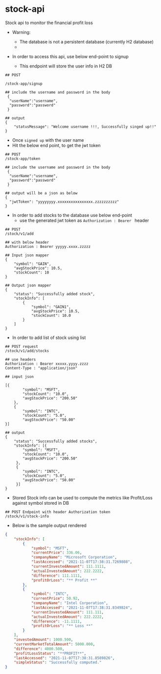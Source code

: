 # stock-api
Stock api to monitor the financial profit loss

- Warning:
  - The database is not a persistent database (currently H2 database)
  - 

 - In order to access this api, use below end-point to signup
   - This endpoint will store the user info in H2 DB
   
```
## POST
 
/stock-app/signup

## include the username and password in the body
 {
  "userName":"username",
  "password":"password"
 }
 
## output 
{
    "statusMessage": "Welcome username !!!, Successfully singed up!!"
}
```

- Once `signed up` with the user name
- Hit the below end point, to get the jwt token

```
## POST 
/stock-app/token

## include the username and password in the body
 {
  "userName":"username",
  "password":"password"
 }

## output will be a json as below
{
  "jwtToken": "yyyyyyyy.xxxxxxxxxxxxxxxx.zzzzzzzzzz"
}
```

- In order to add stocks to the database use below end-point
  - use the generated jwt token as `Authorization : Bearer ` header

```
## POST
/stock/v1/add

## with below header
Authorization : Bearer yyyyy.xxxx.zzzzz

## Input json mapper
{
    "symbol": "GAIN",
    "avgStockPrice": 10.5,
    "stockCount": 10
}

## Output json mapper
{
    "status": "Successfully added stock",
    "stockInfo": [
        {
            "symbol": "GAIN1",
            "avgStockPrice": 10.5,
            "stockCount": 10.0
        }
    ]
}
```
- In order to add list of stock using list

```
## POST request
/stock/v1/add/stocks

## use headers
Authorization : Bearer xxxxx.yyyy.zzzz
Content-Type : "application/json"

## input json 

[{
		"symbol": "MSFT",
		"stockCount": "10.0",
		"avgStockPrice": "200.50"
	},
	{
		"symbol": "INTC",
		"stockCount": "5.0",
		"avgStockPrice": "50.00"
}]

## output
{
    "status": "Successfully added stocks",
    "stockInfo": [{
		"symbol": "MSFT",
		"stockCount": "10.0",
		"avgStockPrice": "200.50"
	 },
	 {
		"symbol": "INTC",
		"stockCount": "5.0",
		"avgStockPrice": "50.00"
     }]
}
```
- Stored Stock info can be used to compute the metrics like Profit/Loss against symbol stored in DB

```
## POST Endpoint with header Authorization token
/stock/v1/stock-info
```
 
 - Below is the sample output rendered
 
```json
{
    "stockInfo": [
        {
            "symbol": "MSFT",
            "currentPrice": 336.06,
            "companyName": "Microsoft Corporation",
            "lastAccessed": "2021-11-07T17:38:31.7269808",
            "currentInvestedAmount": 111.1111,
            "actualInvestedAmount": 222.2222,
            "difference": 111.1111,
            "profitOrLoss": "** Profit **"
        },
        {
            "symbol": "INTC",
            "currentPrice": 50.92,
            "companyName": "Intel Corporation",
            "lastAccessed": "2021-11-07T17:38:31.8349824",
            "currentInvestedAmount": 111.111,
            "actualInvestedAmount": 222.2222,
            "difference": -11.1111,
            "profitOrLoss": "** Loss **"
        }
    ],
    "investedAmount": 1000.500,
    "currentMarketTotalAmount": 5000.000,
    "difference": 4000.500,
    "profitLossStatus": "**PROFIT**",
    "lastAccessed": "2021-11-07T17:38:31.8589826",
    "simpleStatus": "Successfully computed."
}
```